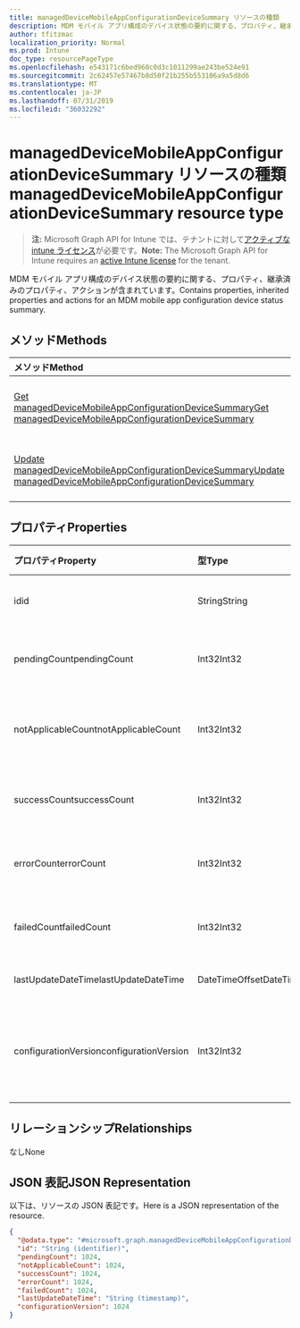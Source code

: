 ```yaml
---
title: managedDeviceMobileAppConfigurationDeviceSummary リソースの種類
description: MDM モバイル アプリ構成のデバイス状態の要約に関する、プロパティ、継承済みのプロパティ、アクションが含まれています。
author: tfitzmac
localization_priority: Normal
ms.prod: Intune
doc_type: resourcePageType
ms.openlocfilehash: e543171c6bed960c0d3c1011299ae243be524e91
ms.sourcegitcommit: 2c62457e57467b8d50f21b255b553106a9a5d8d6
ms.translationtype: MT
ms.contentlocale: ja-JP
ms.lasthandoff: 07/31/2019
ms.locfileid: "36032292"
---
```

# <a name="manageddevicemobileappconfigurationdevicesummary-resource-type"></a><span data-ttu-id="12d80-103">managedDeviceMobileAppConfigurationDeviceSummary リソースの種類</span><span class="sxs-lookup"><span data-stu-id="12d80-103">managedDeviceMobileAppConfigurationDeviceSummary resource type</span></span>

> <span data-ttu-id="12d80-104">**注:** Microsoft Graph API for Intune では、テナントに対して[アクティブな intune ライセンス](https://go.microsoft.com/fwlink/?linkid=839381)が必要です。</span><span class="sxs-lookup"><span data-stu-id="12d80-104">**Note:** The Microsoft Graph API for Intune requires an [active Intune license](https://go.microsoft.com/fwlink/?linkid=839381) for the tenant.</span></span>

<span data-ttu-id="12d80-105">MDM モバイル アプリ構成のデバイス状態の要約に関する、プロパティ、継承済みのプロパティ、アクションが含まれています。</span><span class="sxs-lookup"><span data-stu-id="12d80-105">Contains properties, inherited properties and actions for an MDM mobile app configuration device status summary.</span></span>

## <a name="methods"></a><span data-ttu-id="12d80-106">メソッド</span><span class="sxs-lookup"><span data-stu-id="12d80-106">Methods</span></span>
|<span data-ttu-id="12d80-107">メソッド</span><span class="sxs-lookup"><span data-stu-id="12d80-107">Method</span></span>|<span data-ttu-id="12d80-108">戻り値の型</span><span class="sxs-lookup"><span data-stu-id="12d80-108">Return Type</span></span>|<span data-ttu-id="12d80-109">説明</span><span class="sxs-lookup"><span data-stu-id="12d80-109">Description</span></span>|
|:---|:---|:---|
|[<span data-ttu-id="12d80-110">Get managedDeviceMobileAppConfigurationDeviceSummary</span><span class="sxs-lookup"><span data-stu-id="12d80-110">Get managedDeviceMobileAppConfigurationDeviceSummary</span></span>](../api/intune-apps-manageddevicemobileappconfigurationdevicesummary-get.md)|[<span data-ttu-id="12d80-111">managedDeviceMobileAppConfigurationDeviceSummary</span><span class="sxs-lookup"><span data-stu-id="12d80-111">managedDeviceMobileAppConfigurationDeviceSummary</span></span>](../resources/intune-apps-manageddevicemobileappconfigurationdevicesummary.md)|<span data-ttu-id="12d80-112"> [managedDeviceMobileAppConfigurationDeviceSummary](../resources/intune-apps-manageddevicemobileappconfigurationdevicesummary.md) オブジェクトのプロパティとリレーションシップを読み取ります。</span><span class="sxs-lookup"><span data-stu-id="12d80-112">Read properties and relationships of the [managedDeviceMobileAppConfigurationDeviceSummary](../resources/intune-apps-manageddevicemobileappconfigurationdevicesummary.md) object.</span></span>|
|[<span data-ttu-id="12d80-113">Update managedDeviceMobileAppConfigurationDeviceSummary</span><span class="sxs-lookup"><span data-stu-id="12d80-113">Update managedDeviceMobileAppConfigurationDeviceSummary</span></span>](../api/intune-apps-manageddevicemobileappconfigurationdevicesummary-update.md)|[<span data-ttu-id="12d80-114">managedDeviceMobileAppConfigurationDeviceSummary</span><span class="sxs-lookup"><span data-stu-id="12d80-114">managedDeviceMobileAppConfigurationDeviceSummary</span></span>](../resources/intune-apps-manageddevicemobileappconfigurationdevicesummary.md)|<span data-ttu-id="12d80-115">[managedDeviceMobileAppConfigurationDeviceSummary](../resources/intune-apps-manageddevicemobileappconfigurationdevicesummary.md) オブジェクトのプロパティを更新します。</span><span class="sxs-lookup"><span data-stu-id="12d80-115">Update the properties of a [managedDeviceMobileAppConfigurationDeviceSummary](../resources/intune-apps-manageddevicemobileappconfigurationdevicesummary.md) object.</span></span>|

## <a name="properties"></a><span data-ttu-id="12d80-116">プロパティ</span><span class="sxs-lookup"><span data-stu-id="12d80-116">Properties</span></span>
|<span data-ttu-id="12d80-117">プロパティ</span><span class="sxs-lookup"><span data-stu-id="12d80-117">Property</span></span>|<span data-ttu-id="12d80-118">型</span><span class="sxs-lookup"><span data-stu-id="12d80-118">Type</span></span>|<span data-ttu-id="12d80-119">説明</span><span class="sxs-lookup"><span data-stu-id="12d80-119">Description</span></span>|
|:---|:---|:---|
|<span data-ttu-id="12d80-120">id</span><span class="sxs-lookup"><span data-stu-id="12d80-120">id</span></span>|<span data-ttu-id="12d80-121">String</span><span class="sxs-lookup"><span data-stu-id="12d80-121">String</span></span>|<span data-ttu-id="12d80-122">エンティティのキー。</span><span class="sxs-lookup"><span data-stu-id="12d80-122">Key of the entity.</span></span>|
|<span data-ttu-id="12d80-123">pendingCount</span><span class="sxs-lookup"><span data-stu-id="12d80-123">pendingCount</span></span>|<span data-ttu-id="12d80-124">Int32</span><span class="sxs-lookup"><span data-stu-id="12d80-124">Int32</span></span>|<span data-ttu-id="12d80-125">保留中のデバイスの数</span><span class="sxs-lookup"><span data-stu-id="12d80-125">Number of pending devices</span></span>|
|<span data-ttu-id="12d80-126">notApplicableCount</span><span class="sxs-lookup"><span data-stu-id="12d80-126">notApplicableCount</span></span>|<span data-ttu-id="12d80-127">Int32</span><span class="sxs-lookup"><span data-stu-id="12d80-127">Int32</span></span>|<span data-ttu-id="12d80-128">該当しないデバイスの数</span><span class="sxs-lookup"><span data-stu-id="12d80-128">Number of not applicable devices</span></span>|
|<span data-ttu-id="12d80-129">successCount</span><span class="sxs-lookup"><span data-stu-id="12d80-129">successCount</span></span>|<span data-ttu-id="12d80-130">Int32</span><span class="sxs-lookup"><span data-stu-id="12d80-130">Int32</span></span>|<span data-ttu-id="12d80-131">成功したデバイスの数</span><span class="sxs-lookup"><span data-stu-id="12d80-131">Number of succeeded devices</span></span>|
|<span data-ttu-id="12d80-132">errorCount</span><span class="sxs-lookup"><span data-stu-id="12d80-132">errorCount</span></span>|<span data-ttu-id="12d80-133">Int32</span><span class="sxs-lookup"><span data-stu-id="12d80-133">Int32</span></span>|<span data-ttu-id="12d80-134">エラー デバイスの数</span><span class="sxs-lookup"><span data-stu-id="12d80-134">Number of error devices</span></span>|
|<span data-ttu-id="12d80-135">failedCount</span><span class="sxs-lookup"><span data-stu-id="12d80-135">failedCount</span></span>|<span data-ttu-id="12d80-136">Int32</span><span class="sxs-lookup"><span data-stu-id="12d80-136">Int32</span></span>|<span data-ttu-id="12d80-137">失敗したデバイスの数</span><span class="sxs-lookup"><span data-stu-id="12d80-137">Number of failed devices</span></span>|
|<span data-ttu-id="12d80-138">lastUpdateDateTime</span><span class="sxs-lookup"><span data-stu-id="12d80-138">lastUpdateDateTime</span></span>|<span data-ttu-id="12d80-139">DateTimeOffset</span><span class="sxs-lookup"><span data-stu-id="12d80-139">DateTimeOffset</span></span>|<span data-ttu-id="12d80-140">最終更新時刻</span><span class="sxs-lookup"><span data-stu-id="12d80-140">Last update time</span></span>|
|<span data-ttu-id="12d80-141">configurationVersion</span><span class="sxs-lookup"><span data-stu-id="12d80-141">configurationVersion</span></span>|<span data-ttu-id="12d80-142">Int32</span><span class="sxs-lookup"><span data-stu-id="12d80-142">Int32</span></span>|<span data-ttu-id="12d80-143">対象の概要に関するポリシーのバージョン</span><span class="sxs-lookup"><span data-stu-id="12d80-143">Version of the policy for that overview</span></span>|

## <a name="relationships"></a><span data-ttu-id="12d80-144">リレーションシップ</span><span class="sxs-lookup"><span data-stu-id="12d80-144">Relationships</span></span>
<span data-ttu-id="12d80-145">なし</span><span class="sxs-lookup"><span data-stu-id="12d80-145">None</span></span>

## <a name="json-representation"></a><span data-ttu-id="12d80-146">JSON 表記</span><span class="sxs-lookup"><span data-stu-id="12d80-146">JSON Representation</span></span>
<span data-ttu-id="12d80-147">以下は、リソースの JSON 表記です。</span><span class="sxs-lookup"><span data-stu-id="12d80-147">Here is a JSON representation of the resource.</span></span>
<!-- {
  "blockType": "resource",
  "keyProperty": "id",
  "@odata.type": "microsoft.graph.managedDeviceMobileAppConfigurationDeviceSummary"
}
-->
``` json
{
  "@odata.type": "#microsoft.graph.managedDeviceMobileAppConfigurationDeviceSummary",
  "id": "String (identifier)",
  "pendingCount": 1024,
  "notApplicableCount": 1024,
  "successCount": 1024,
  "errorCount": 1024,
  "failedCount": 1024,
  "lastUpdateDateTime": "String (timestamp)",
  "configurationVersion": 1024
}
```



